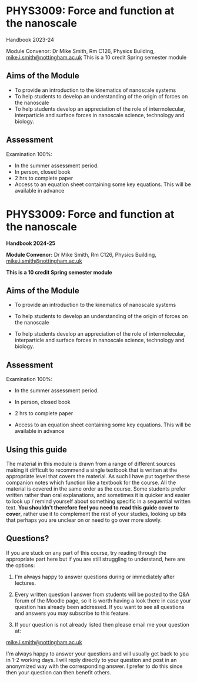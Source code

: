 # PHYS3009: Force and function at the nanoscale

Handbook 2023-24

Module Convenor: Dr Mike Smith, Rm C126, Physics Building, mike.i.smith@nottingham.ac.uk
This is a 10 credit Spring semester module

## Aims of the Module

-	To provide an introduction to the kinematics of nanoscale systems
-	To help students to develop an understanding of the origin of forces on the nanoscale
-	To help students develop an appreciation of the role of intermolecular, interparticle and surface forces in nanoscale science, technology and biology.

## Assessment

Examination 100%:

-	In the summer assessment period.
-	In person, closed book
-	2 hrs to complete paper
-	Access to an equation sheet containing some key equations. This will be available in advance



# PHYS3009: Force and function at the nanoscale 

**Handbook 2024-25**

**Module Convenor:** Dr Mike Smith, Rm C126, Physics Building,
<mike.i.smith@nottingham.ac.uk>

**This is a 10 credit Spring semester module**

## Aims of the Module

-   To provide an introduction to the kinematics of nanoscale systems

-   To help students to develop an understanding of the origin of forces
    on the nanoscale

-   To help students develop an appreciation of the role of
    intermolecular, interparticle and surface forces in nanoscale
    science, technology and biology.

## Assessment

Examination 100%:

-   In the summer assessment period.

-   In person, closed book

-   2 hrs to complete paper

-   Access to an equation sheet containing some key equations. This will
    be available in advance


## Using this guide

The material in this module is drawn from a range of different sources
making it difficult to recommend a single textbook that is written at
the appropriate level that covers the material. As such I have put
together these companion notes which function like a textbook for the
course. All the material is covered in the same order as the course.
Some students prefer written rather than oral explanations, and
sometimes it is quicker and easier to look up / remind yourself about
something specific in a sequential written text. **You shouldn't
therefore feel you need to read this guide cover to cover**, rather use
it to complement the rest of your studies, looking up bits that perhaps
you are unclear on or need to go over more slowly.

## Questions?

If you are stuck on any part of this course, try reading through the
appropriate part here but if you are still struggling to understand,
here are the options:

1.  I'm always happy to answer questions during or immediately after
    lectures.

2.  Every written question I answer from students will be posted to the
    Q&A forum of the Moodle page, so it is worth having a look there in
    case your question has already been addressed. If you want to see
    all questions and answers you may subscribe to this feature.

3.  If your question is not already listed then please email me your
    question at:

<mike.i.smith@nottingham.ac.uk>

I'm always happy to answer your questions and will usually get back to
you in 1-2 working days. I will reply directly to your question and
post in an anonymized way with the corresponding answer. I prefer to
do this since then your question can then benefit others.
